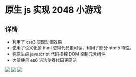 # 原生 js 实现 2048 小游戏

## 详情

-   利用了 css3 实现动画效果
-   使用了语义化的 html 使得代码更可读，利用了部分 html5 特性。
-   纯原生的 javascript 代码操控 DOM 控制元素组件
-   大量使用 es6 语法使得代码更简洁

![](https://cdn.sinaimg.cn.52ecy.cn/large/005BYqpgly1g433xydvlng30xy0hvaed.jpg)
![](https://cdn.sinaimg.cn.52ecy.cn/large/005BYqpgly1g433xos0azj313y0n9jsw.jpg)
![](https://cdn.sinaimg.cn.52ecy.cn/large/005BYqpgly1g433yi1704j313z0n80tv.jpg)
